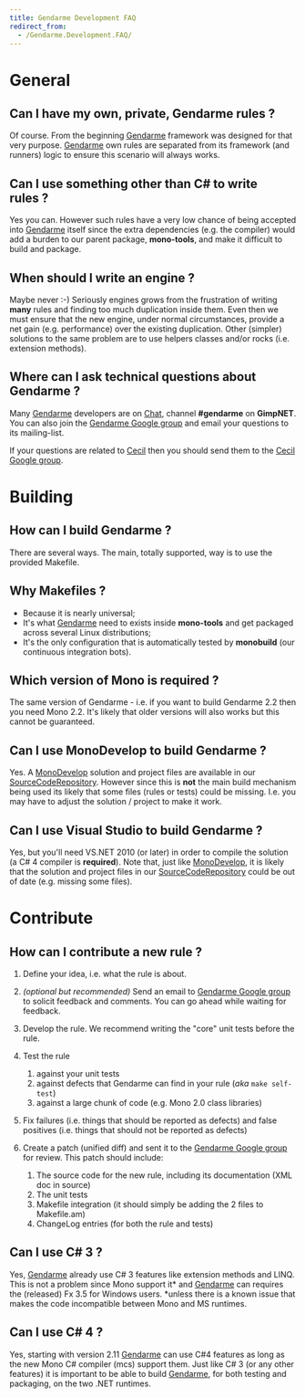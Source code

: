 ```yaml
---
title: Gendarme Development FAQ
redirect_from:
  - /Gendarme.Development.FAQ/
---
```


General
=======

Can I have my own, private, Gendarme rules ?
--------------------------------------------

Of course. From the beginning [Gendarme](/docs/tools+libraries/tools/gendarme/) framework was designed for that very purpose. [Gendarme](/docs/tools+libraries/tools/gendarme/) own rules are separated from its framework (and runners) logic to ensure this scenario will always works.

Can I use something other than C# to write rules ?
---------------------------------------------------

Yes you can. However such rules have a very low chance of being accepted into [Gendarme](/docs/tools+libraries/tools/gendarme/) itself since the extra dependencies (e.g. the compiler) would add a burden to our parent package, **mono-tools**, and make it difficult to build and package.

When should I write an engine ?
-------------------------------

Maybe never :-) Seriously engines grows from the frustration of writing **many** rules and finding too much duplication inside them. Even then we must ensure that the new engine, under normal circumstances, provide a net gain (e.g. performance) over the existing duplication. Other (simpler) solutions to the same problem are to use helpers classes and/or rocks (i.e. extension methods).

Where can I ask technical questions about Gendarme ?
----------------------------------------------------

Many [Gendarme](/docs/tools+libraries/tools/gendarme/) developers are on [Chat](/community/help/chat/), channel **#gendarme** on **GimpNET**. You can also join the [Gendarme Google group](http://groups.google.com/group/gendarme) and email your questions to its mailing-list.

If your questions are related to [Cecil](/docs/tools+libraries/libraries/Mono.Cecil/) then you should send them to the [Cecil Google group](http://groups.google.com/group/mono-cecil?hl=en).

Building
========

How can I build Gendarme ?
--------------------------

There are several ways. The main, totally supported, way is to use the provided Makefile.

Why Makefiles ?
---------------

-   Because it is nearly universal;
-   It's what [Gendarme](/docs/tools+libraries/tools/gendarme/) need to exists inside **mono-tools** and get packaged across several Linux distributions;
-   It's the only configuration that is automatically tested by **monobuild** (our continuous integration bots).

Which version of Mono is required ?
-----------------------------------

The same version of Gendarme - i.e. if you want to build Gendarme 2.2 then you need Mono 2.2. It's likely that older versions will also works but this cannot be guaranteed.

Can I use MonoDevelop to build Gendarme ?
-----------------------------------------

Yes. A [MonoDevelop](http://www.monodevelop.org) solution and project files are available in our [SourceCodeRepository](/community/contributing/source-code-repository/). However since this is **not** the main build mechanism being used its likely that some files (rules or tests) could be missing. I.e. you may have to adjust the solution / project to make it work.

Can I use Visual Studio to build Gendarme ?
-------------------------------------------

Yes, but you'll need VS.NET 2010 (or later) in order to compile the solution (a C# 4 compiler is **required**). Note that, just like [MonoDevelop](http://www.monodevelop.org), it is likely that the solution and project files in our [SourceCodeRepository](/community/contributing/source-code-repository/) could be out of date (e.g. missing some files).

Contribute
==========

How can I contribute a new rule ?
---------------------------------

1.  Define your idea, i.e. what the rule is about.
2.  *(optional but recommended)* Send an email to [Gendarme Google group](http://groups.google.com/group/gendarme) to solicit feedback and comments. You can go ahead while waiting for feedback.
3.  Develop the rule. We recommend writing the "core" unit tests before the rule.
4.  Test the rule
    1.  against your unit tests
    2.  against defects that Gendarme can find in your rule (*aka* `make self-test`)
    3.  against a large chunk of code (e.g. Mono 2.0 class libraries)

5.  Fix failures (i.e. things that should be reported as defects) and false positives (i.e. things that should not be reported as defects)
6.  Create a patch (unified diff) and sent it to the [Gendarme Google group](http://groups.google.com/group/gendarme) for review. This patch should include:
    1.  The source code for the new rule, including its documentation (XML doc in source)
    2.  The unit tests
    3.  Makefile integration (it should simply be adding the 2 files to Makefile.am)
    4.  ChangeLog entries (for both the rule and tests)

Can I use C# 3 ?
-----------------

Yes, [Gendarme](/docs/tools+libraries/tools/gendarme/) already use C# 3 features like extension methods and LINQ. This is not a problem since Mono support it\* and [Gendarme](/docs/tools+libraries/tools/gendarme/) can requires the (released) Fx 3.5 for Windows users. \*unless there is a known issue that makes the code incompatible between Mono and MS runtimes.

Can I use C# 4 ?
-----------------

Yes, starting with version 2.11 [Gendarme](/docs/tools+libraries/tools/gendarme/) can use C#4 features as long as the new Mono C# compiler (mcs) support them. Just like C# 3 (or any other features) it is important to be able to build [Gendarme](/docs/tools+libraries/tools/gendarme/), for both testing and packaging, on the two .NET runtimes.

